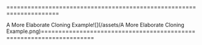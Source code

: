 =====================================================================

A More Elaborate Cloning Example![](/assets/A More Elaborate Cloning Example.png)=====================================================================




